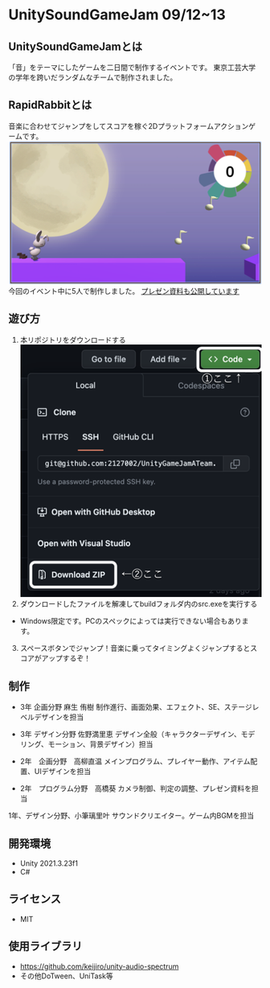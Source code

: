 # UnitySoundGameJam 09/12~13

## UnitySoundGameJamとは
「音」をテーマにしたゲームを二日間で制作するイベントです。
東京工芸大学の学年を跨いだランダムなチームで制作されました。

## RapidRabbitとは
音楽に合わせてジャンプをしてスコアを稼ぐ2Dプラットフォームアクションゲームです。
![iamge](https://github.com/2127002/UnityGameJamATeam/blob/main/Images/PlayImage01.png)
今回のイベント中に5人で制作しました。
[プレゼン資料も公開しています](https://docs.google.com/presentation/d/1wk_g3Us87GFHq_B_zd7-uePqpJ01r8e6/edit#slide=id.p2)

## 遊び方
1. 本リポジトリをダウンロードする
![iamge](https://github.com/2127002/UnityGameJamATeam/blob/main/Images/HowToDownload.png)
2. ダウンロードしたファイルを解凍してbuildフォルダ内のsrc.exeを実行する
* Windows限定です。PCのスペックによっては実行できない場合もあります。
3. スペースボタンでジャンプ！音楽に乗ってタイミングよくジャンプするとスコアがアップするぞ！

## 制作
* 3年 企画分野  麻生 侑樹  制作進行、画面効果、エフェクト、SE、ステージレベルデザインを担当

* 3年 デザイン分野 佐野満里恵  デザイン全般（キャラクターデザイン、モデリング、モーション、背景デザイン）担当

* 2年　企画分野　高柳直温  メインプログラム、プレイヤー動作、アイテム配置、UIデザインを担当

* 2年　プログラム分野　高橋葵  カメラ制御、判定の調整、プレゼン資料を担当

1年、デザイン分野、小筆璃里叶  サウンドクリエイター。ゲーム内BGMを担当

## 開発環境
* Unity 2021.3.23f1
* C#

## ライセンス
* MIT

## 使用ライブラリ
* https://github.com/keijiro/unity-audio-spectrum
* その他DoTween、UniTask等
